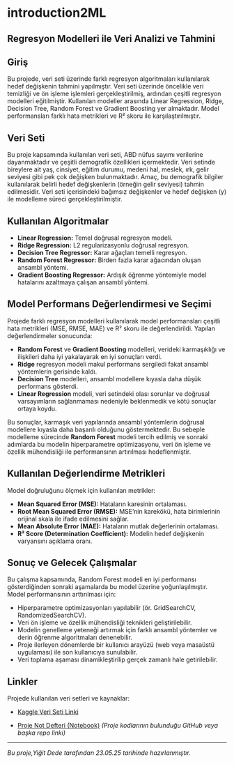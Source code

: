 # introduction2ML
## Regresyon Modelleri ile Veri Analizi ve Tahmini

## Giriş

Bu projede, veri seti üzerinde farklı regresyon algoritmaları kullanılarak hedef değişkenin tahmini yapılmıştır. Veri seti üzerinde öncelikle veri temizliği ve ön işleme işlemleri gerçekleştirilmiş, ardından çeşitli regresyon modelleri eğitilmiştir. Kullanılan modeller arasında Linear Regression, Ridge, Decision Tree, Random Forest ve Gradient Boosting yer almaktadır. Model performansları farklı hata metrikleri ve R² skoru ile karşılaştırılmıştır.

## Veri Seti

Bu proje kapsamında kullanılan veri seti, ABD nüfus sayımı verilerine dayanmaktadır ve çeşitli demografik özellikleri içermektedir. Veri setinde bireylere ait yaş, cinsiyet, eğitim durumu, medeni hal, meslek, ırk, gelir seviyesi gibi pek çok değişken bulunmaktadır. Amaç, bu demografik bilgiler kullanılarak belirli hedef değişkenlerin (örneğin gelir seviyesi) tahmin edilmesidir. Veri seti içerisindeki bağımsız değişkenler ve hedef değişken (y) ile modelleme süreci gerçekleştirilmiştir.

## Kullanılan Algoritmalar

- **Linear Regression:** Temel doğrusal regresyon modeli.
- **Ridge Regression:** L2 regularizasyonlu doğrusal regresyon.
- **Decision Tree Regressor:** Karar ağaçları temelli regresyon.
- **Random Forest Regressor:** Birden fazla karar ağacından oluşan ansambl yöntemi.
- **Gradient Boosting Regressor:** Ardışık öğrenme yöntemiyle model hatalarını azaltmaya çalışan ansambl yöntemi.

## Model Performans Değerlendirmesi ve Seçimi

Projede farklı regresyon modelleri kullanılarak model performansları çeşitli hata metrikleri (MSE, RMSE, MAE) ve R² skoru ile değerlendirildi. Yapılan değerlendirmeler sonucunda:

- **Random Forest** ve **Gradient Boosting** modelleri, verideki karmaşıklığı ve ilişkileri daha iyi yakalayarak en iyi sonuçları verdi.
- **Ridge** regresyon modeli makul performans sergiledi fakat ansambl yöntemlerin gerisinde kaldı.
- **Decision Tree** modelleri, ansambl modellere kıyasla daha düşük performans gösterdi.
- **Linear Regression** modeli, veri setindeki olası sorunlar ve doğrusal varsayımların sağlanmaması nedeniyle beklenmedik ve kötü sonuçlar ortaya koydu.

Bu sonuçlar, karmaşık veri yapılarında ansambl yöntemlerin doğrusal modellere kıyasla daha başarılı olduğunu göstermektedir. Bu sebeple modelleme sürecinde **Random Forest** modeli tercih edilmiş ve sonraki adımlarda bu modelin hiperparametre optimizasyonu, veri ön işleme ve özellik mühendisliği ile performansının artırılması hedeflenmiştir.

## Kullanılan Değerlendirme Metrikleri

Model doğruluğunu ölçmek için kullanılan metrikler:

- **Mean Squared Error (MSE):** Hataların karesinin ortalaması.
- **Root Mean Squared Error (RMSE):** MSE’nin karekökü, hata birimlerinin orijinal skala ile ifade edilmesini sağlar.
- **Mean Absolute Error (MAE):** Hataların mutlak değerlerinin ortalaması.
- **R² Score (Determination Coefficient):** Modelin hedef değişkenin varyansını açıklama oranı.

## Sonuç ve Gelecek Çalışmalar

Bu çalışma kapsamında, Random Forest modeli en iyi performansı gösterdiğinden sonraki aşamalarda bu model üzerine yoğunlaşılmıştır. Model performansının arttırılması için:

- Hiperparametre optimizasyonları yapılabilir (ör. GridSearchCV, RandomizedSearchCV).
- Veri ön işleme ve özellik mühendisliği teknikleri geliştirilebilir.
- Modelin genelleme yeteneği artırmak için farklı ansambl yöntemler ve derin öğrenme algoritmaları denenebilir.
- Proje ilerleyen dönemlerde bir kullanıcı arayüzü (web veya masaüstü uygulaması) ile son kullanıcıya sunulabilir.
- Veri toplama aşaması dinamikleştirilip gerçek zamanlı hale getirilebilir.

## Linkler

Projede kullanılan veri setleri ve kaynaklar:

- [Kaggle Veri Seti Linki](https://www.kaggle.com/datasets/muonneutrino/us-census-demographic-data) 

- [Proje Not Defteri (Notebook)](https://github.com/...) *(Proje kodlarının bulunduğu GitHub veya başka repo linki)*

---

*Bu proje,Yiğit Dede tarafından 23.05.25 tarihinde hazırlanmıştır.*
